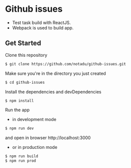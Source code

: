 # Github issues #

- Test task build with ReactJS.
- Webpack is used to build app.

## Get Started
Clone this repository 
```sh
$ git clone https://github.com/notadu/github-issues.git
```
Make sure you're in the directory you just created
```sh
$ cd github-issues
```
Install the dependencies and devDependencies
```sh
$ npm install
```
Run the app 
- in development mode
```sh
$ npm run dev
```
and open in browser http://localhost:3000
- or in production mode
```sh
$ npm run build
$ npm run prod
```
